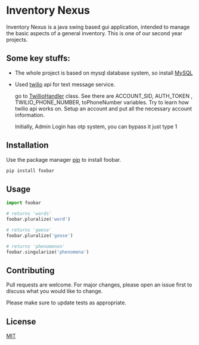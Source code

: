 # Inventory Nexus

Inventory Nexus is a java swing based gui application, intended to manage the basic aspects of a general inventory. This is one of our second year projects. 
## Some key stuffs:
- The whole project is based on mysql database system, so install [MySQL](https://dev.mysql.com/get/Downloads/MySQLInstaller/mysql-installer-community-8.0.35.0.msi)

    
- Used [twilio](https://www.twilio.com/en-us) api for text message service.

    go to [TwillioHandler](https://github.com/JawadFahim/Inventory-gui/blob/master/src/main/java/com/mycompany/inventory/TwilioHandler.java) class. See there are ACCOUNT_SID, AUTH_TOKEN , TWILIO_PHONE_NUMBER, toPhoneNumber variables. Try to learn how twilio api works on. Setup an account and put all the necessary account information.

    Initially, Admin Login has otp system, you can bypass it just type 1
    
## Installation

Use the package manager [pip](https://pip.pypa.io/en/stable/) to install foobar.

```bash
pip install foobar
```

## Usage

```python
import foobar

# returns 'words'
foobar.pluralize('word')

# returns 'geese'
foobar.pluralize('goose')

# returns 'phenomenon'
foobar.singularize('phenomena')
```

## Contributing

Pull requests are welcome. For major changes, please open an issue first
to discuss what you would like to change.

Please make sure to update tests as appropriate.

## License

[MIT](https://choosealicense.com/licenses/mit/)
